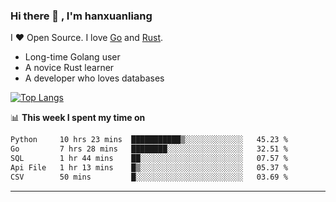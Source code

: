 ### Hi there 👋 , I'm hanxuanliang

<!--
**hanxuanliang/hanxuanliang** is a ✨ _special_ ✨ repository because its `README.md` (this file) appears on your GitHub profile.

Here are some ideas to get you started:

- 🔭 I’m currently working on ...
- 🌱 I’m currently learning ...
- 👯 I’m looking to collaborate on ...
- 🤔 I’m looking for help with ...
- 💬 Ask me about ...
- 📫 How to reach me: ...
- 😄 Pronouns: ...
- ⚡ Fun fact: ...
-->
I ❤ Open Source. I love [Go](https://golang.org) and [Rust](https://www.rust-lang.org/zh-CN/).

* Long-time Golang user
* A novice Rust learner
* A developer who loves databases

[![Top Langs](https://github-readme-stats.vercel.app/api?username=hanxuanliang&show_icons=true&count_private=true&line_height=40)](https://github.com/anuraghazra/github-readme-stats)

📊 **This week I spent my time on**
<!--START_SECTION:waka-->

```txt
Python     10 hrs 23 mins  ███████████▒░░░░░░░░░░░░░   45.23 %
Go         7 hrs 28 mins   ████████░░░░░░░░░░░░░░░░░   32.51 %
SQL        1 hr 44 mins    ██░░░░░░░░░░░░░░░░░░░░░░░   07.57 %
Api File   1 hr 13 mins    █▒░░░░░░░░░░░░░░░░░░░░░░░   05.37 %
CSV        50 mins         █░░░░░░░░░░░░░░░░░░░░░░░░   03.69 %
```

<!--END_SECTION:waka-->

***
